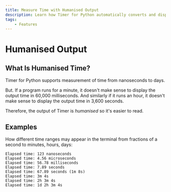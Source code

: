 ```yaml
---
title: Measure Time with Humanised Output
description: Learn how Timer for Python automatically converts and displays time measurements in human-readable format, from nanoseconds to days.
tags:
    - Features
---
```


# Humanised Output
## What Is Humanised Time?
Timer for Python supports measurement of time from nanoseconds to days.

But. If a program runs for a minute, it doesn't make sense to display the output time in 60,000 milliseconds. And similarly if it runs an hour, it doesn't make sense to display the output time in 3,600 seconds.

Therefore, the output of Timer is _humanised_ so it's easier to read.

## Examples
How different time ranges may appear in the terminal from fractions of a second to minutes, hours, days:

```text title=""
Elapsed time: 123 nanoseconds
Elapsed time: 4.56 microseconds
Elapsed time: 56.78 milliseconds
Elapsed time: 7.89 seconds
Elapsed time: 67.89 seconds (1m 8s)
Elapsed time: 3m 4s
Elapsed time: 2h 3m 4s
Elapsed time: 1d 2h 3m 4s
```
